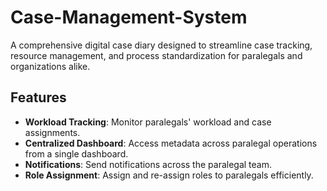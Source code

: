 # Case-Management-System

A comprehensive digital case diary designed to streamline case tracking, resource management, and process standardization for paralegals and organizations alike. 

## Features

- **Workload Tracking**: Monitor paralegals' workload and case assignments.
- **Centralized Dashboard**: Access metadata across paralegal operations from a single dashboard.
- **Notifications**: Send notifications across the paralegal team.
- **Role Assignment**: Assign and re-assign roles to paralegals efficiently.
